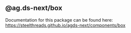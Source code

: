## @ag.ds-next/box

Documentation for this package can be found here: https://steelthreads.github.io/agds-next/components/box
